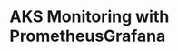 # AKS Monitoring with PrometheusGrafana                                                                                                                                                                                                                                                                                                                                                                                                                                                                                                                                               

